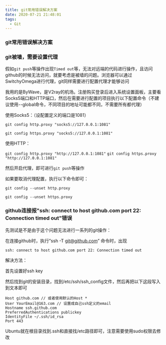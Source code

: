 ```yaml
---
title: git常用错误解决方案
date: 2020-07-21 21:48:01
tags:
  - Git
---
```


### git常用错误解决方案



### git被墙，需要设置代理

假如`git push`等操作出现`Timed out`等，无法对远端的代码进行操作，且访问github的时候无法访问，就要考虑是被墙的问题。浏览器可以通过SwitchyOmega进行代理，git同样需要进行配置代理才能够访问



我用的是ByWave，是V2ray的机场。注册购买登录后进入系统设置面板，主要看Socks5端口和HTTP端口，然后在需要进行配置的项目执行以下配置命令（不建议使用--global命令，不同项目的地址可能都不同，不需要所有都代理）



使用Socks5：（设配置定义的端口是1081）

`git config http.proxy "socks5://127.0.0.1:1081"`

`git config https.proxy "socks5://127.0.0.1:1081"`



使用HTTP：

`git config http.proxy "http://127.0.0.1:1081"`
`git config https.proxy "http://127.0.0.1:1081"`



然后开启代理，即可进行`git push`等操作



如果要取消代理配置，执行以下命令即可：

`git config --unset http.proxy`

`git config --unset https.proxy`



### github连接报"ssh: connect to host github.com port 22: Connection timed out"错误

先测试是不是由于这个问题无法进行一系列的git操作：

在连接github时，执行”ssh -T git@github.com” 命令时，出现

```
ssh: connect to host github.com port 22: Connection timed out
```



解决方法：

首先设置好ssh key

然后找到git的安装目录，找到/etc/ssh/ssh_config文件，然后再把以下这段写入到文本即可

```
Host github.com // 或者使用默认的Host *
User YourEmail@163.com // 设置成自己ssh定义的email
Hostname ssh.github.com
PreferredAuthentications publickey
IdentityFile ~/.ssh/id_rsa
Port 443
```

Ubuntu就在根目录找到.ssh和直接找/etc路径即可，注意需要使用sudo权限去修改
